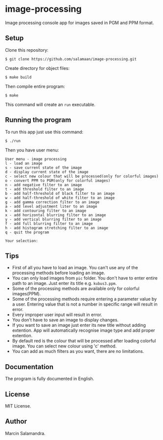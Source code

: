 # image-processing
Image processing console app for images saved in PGM and PPM format.

## Setup
Clone this repository:
```
$ git clone https://github.com/salamaan/image-processing.git
```

Create directory for object files:
```
$ make build
```

Then compile entire program:
```
$ make
```
This command will create an ``` run ``` executable.

## Running the program
To run this app just use this command:
```
$ ./run
```
Then you have user menu:
```
User menu - image processing
l - load an image
s - save current state of the image
d - display current state of the image
c - select new colour that will be processed(only for colorful images)
o - convert PPM to PGM(only for colorful images)
n - add negative filter to an image
t - add threshold filter to an image
b - add half-threshold of black filter to an image
w - add half-threshold of white filter to an image
g - add gamma correction filter to an image
a - add level adjustment liter to an image
k - add contouring filter to an image
x - add horizontal blurring filter to an image
y - add vertical blurring filter to an image
f - add full blurring filter to an image
h - add histogram stretching filter to an image
q - quit the program

Your selection:
```
## Tips
* First of all you have to load an image. You can't use any of the processing methods before loading an image. 
* You can only load images from ``` pic ``` folder. You don't have to enter entire path to an image. Just enter its title e.g. ``` kubus3.ppm ```.
* Some of the processing methods are available only for colorful images(PPM).
* Some of the processing methods require entering a parameter value by a user. Entering value that is not a number in specific range will result in error.
* Every improper user input will result in error.
* You don't have to save an image to display changes.
* If you want to save an image just enter its new title without adding extention. App will automatically recognise image type and add proper extention.
* By default red is the colour that will be processed after loading colorful image. You can select new colour using 'c' method.
* You can add as much filters as you want, there are no limitations.

## Documentation
The program is fully documented in English.

## License 
MIT License.

## Author
Marcin Salamandra.
